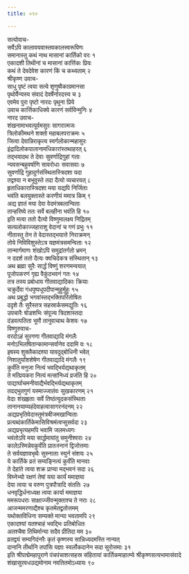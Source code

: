```yaml
---
title: ०९०

---
```

सत्योवाच-  
सर्वेऽपि कालावयवास्तवकालस्वरूपिणः  
समानास्तु कथं नाथ मासानां कार्तिको वरः १  
एकादशी तिथीनां च मासानां कार्त्तिकः प्रियः  
कथं ते देवदेवेश कारणं किं च कथ्यताम् २  
श्रीकृष्ण उवाच-  
साधु पृष्टं त्वया सत्ये शृणुष्वैकाग्रमानसा  
पृथोर्वैन्यस्य संवादं देवर्षेर्नारदस्य च ३  
एवमेव पुरा पृष्टो नारदः पृथुना प्रिये  
उवाच कार्त्तिकाधिक्ये कारणं सर्वविन्मुनिः ४  
नारद उवाच-  
शंखनामाभवत्पूर्वमसुरः सागरात्मजः  
त्रिलोकीमथने शक्तो महाबलपराक्रमः ५  
जित्वा देवान्निराकृत्य स्वर्गलोकान्महासुरः  
इंद्रादिलोकपालानामधिकारांस्तथाहरत् ६  
तद्भयादथ ते देवाः सुवर्णाद्रिगुहां गताः  
न्यवसन्बहुवर्षाणि सावरोधाः सवासवाः ७  
सुवर्णाद्रि गुहादुर्गसंस्थितास्त्रिदशा यदा  
तद्वश्या न बभूवुस्ते तदा दैत्यो व्यचारयत् ८  
हृताधिकारास्त्रिदशा मया यद्यपि निर्जिताः  
भवंति बलयुक्तास्ते करणीयं ममात्र किम् ९  
अद्य ज्ञातं मया देवा वेदमंत्रबलान्विताः  
तान्हरिष्ये ततः सर्वे बलहीना भवंति हि १०  
इति मत्वा ततो दैत्यो विष्णुमालक्ष्य निद्रितम्  
सत्यलोकाज्जहाराशु वेदानां च गणं प्रभुः ११  
नीतास्तु तेन ते वेदास्तद्भयात्ते निराक्रमन्  
तोये निविविशुस्तेऽत्र यज्ञमंत्रसमन्विताः १२  
तान्मार्गमाणः शंखोऽपि समुद्रांतर्गतो भ्रमन्  
न ददर्श ततो दैत्यः क्वचिदेकत्र संस्थितान् १३  
अथ ब्रह्मा सुरैः सार्द्धं विष्णुं शरणमन्वयात्  
पूजोपकरणं गृह्य वैकुंठभवनं गतः १४  
तत्र तस्य प्रबोधाय गीतवाद्यादिकाः क्रियाः  
चक्रुर्देवा गंधपुष्पधूपदीपान्मुहुर्मुहुः १५  
अथ प्रबुद्धो भगवांस्तद्भक्तिपरितोषितः  
ददृशे तैः सुरैस्तत्र सहस्रार्कसमद्युतिः १६  
उपचारैः षोडशभिः संपूज्य त्रिदशास्तदा  
दंडवत्पतिता भूमौ तानुवाचाथ केशवः १७  
विष्णुरुवाच-  
वरदोऽहं सुरगणा गीतवाद्यादि मंगलैः  
मनोऽभिलषितान्कामान्सर्वानेव ददामि वः १८  
इषस्य शुक्लैकादश्या यावदुद्बोधिनी भवेत्  
निशातुर्यांशशेषेण गीतवाद्यादि मंगलैः १९  
कुर्वंति मनुजा नित्यं भवद्भिर्यद्यथाकृतम्  
ते मत्प्रियकरा नित्यं मत्सांनिध्यं व्रजंति हि २०  
पाद्यार्घाचमनीयाद्यैर्भवद्भिर्यद्यथाकृतम्  
तदद्भुतगुणं यस्माज्जातंवः सुखकारणम् २१  
वेदाः शंखहृताः सर्वे तिष्ठंत्युदकसंस्थिताः  
तानानयाम्यहंदेवाहत्वासागरनंदनम् २२  
अद्यप्रभृतिवेदास्तुमंत्रबीजमखान्विताः  
प्रत्यब्दंकार्तिकेमासिविश्रमंत्वप्सुसर्वदा २३  
अद्यप्रभृत्यहमपि भवामि जलमध्यगः  
भवंतोऽपि मया सार्द्धमायांतु समुनीश्वराः २४  
कालेऽस्मिन्नेवकुर्वंति प्रातःस्नानं द्विजोत्तमाः  
ते सर्वयज्ञावभृथैः सुस्नाताः स्युर्न संशयः २५  
ये कार्तिके व्रतं सम्यङ्नित्यं कुर्वंति मानवाः  
ते देहांते त्वया शक्र प्राप्या मद्भवनं सदा २६  
विघ्नेभ्यो रक्षणं तेषां यया कार्यं ममाज्ञया  
देया त्वया च वरुण पुत्रपौत्रादि संततिः २७  
धनवृद्धिर्धनाध्यक्ष त्वया कार्या ममाज्ञया  
ममरूपधराः साक्षाज्जीवन्मुक्ताश्च ते नराः २८  
आजन्ममरणाद्यैश्च कृतमेतद्व्रतोत्तमम्  
यथोक्तविधिना सम्यक्ते मान्या भवतामपि २९  
एकादश्यां यतश्चाहं भवद्भिः प्रतिबोधितः  
अतश्चैषा तिथिर्मान्या सदैव प्रीतिदा मम ३०  
व्रतद्वयं सम्यगिदंनरैः कृतं कृष्णस्य सान्निध्यदमस्ति नान्यत्  
दानानि तीर्थानि तपांसि यज्ञाः स्वर्लोकदानेन सदा सुरोत्तमाः ३१  
इति श्रीपाद्मेमहापुराणे पंचपंचाशत्सहस्र संहितायां कार्तिकमाहात्म्ये श्रीकृष्णसत्यभामासंवादे शंखासुरवधउद्यमोनाम नवतितमोऽध्यायः ९०